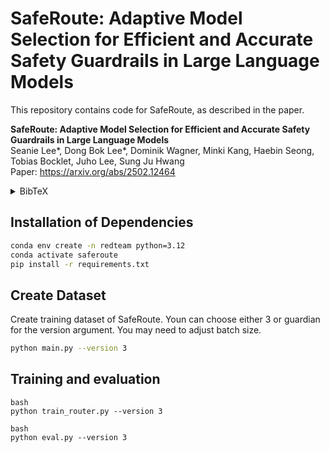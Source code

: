 # SafeRoute: Adaptive Model Selection for Efficient and Accurate Safety Guardrails in Large Language Models

This repository contains code for SafeRoute, as described in the paper.


**SafeRoute: Adaptive Model Selection for Efficient and Accurate Safety Guardrails in Large Language Models**<br />
Seanie Lee*, Dong Bok Lee*, Dominik Wagner, Minki Kang, Haebin Seong, Tobias Bocklet, Juho Lee, Sung Ju Hwang<br/>
Paper: https://arxiv.org/abs/2502.12464
<details>
<summary>
BibTeX
</summary>
  
```bibtex
@article{
lee2025learning,
title={SafeRoute: Adaptive Model Selection for Efficient and Accurate Safety Guardrails in Large Language Models},
author={Lee, Seanie and Lee, Dong Bok and Wagner, Dominik and Kang, Minki and Seong, Haebin and Bocklet, Tobias and Lee, Juho and Hwang, Sung Ju},
journal={Findings of the Association for Computational Linguistics (ACL)},
year={2025}
}
```
</details>


## Installation of Dependencies
```bash
conda env create -n redteam python=3.12
conda activate saferoute
pip install -r requirements.txt
```

## Create Dataset
Create training dataset of SafeRoute. Youn can choose either 3 or guardian for the version argument. You may need to adjust batch size.
```bash
python main.py --version 3
```

## Training and evaluation
```
bash
python train_router.py --version 3
```

```
bash
python eval.py --version 3
```


